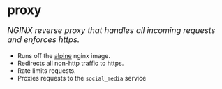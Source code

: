 # proxy

<p style="font-size: large; font-style: italic">NGINX reverse proxy that handles all incoming requests and enforces https.</p>

* Runs off the [alpine](https://github.com/nginxinc/docker-nginx/blob/f958fbacada447737319e979db45a1da49123142/mainline/alpine/Dockerfile) nginx image. 
* Redirects all non-http traffic to https.
* Rate limits requests.
* Proxies requests to the `social_media` service
